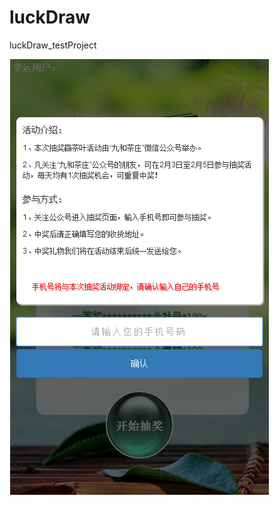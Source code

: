 # luckDraw
luckDraw_testProject

![xxx](https://github.com/lixin741023/luckDraw/blob/master/readMe/luckDraw.png)
